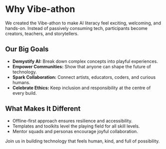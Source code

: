 # Why Vibe-athon

We created the Vibe-athon to make AI literacy feel exciting, welcoming, and hands-on. Instead of passively consuming tech, participants become creators, teachers, and storytellers.

## Our Big Goals

- **Demystify AI:** Break down complex concepts into playful experiences.
- **Empower Communities:** Show that anyone can shape the future of technology.
- **Spark Collaboration:** Connect artists, educators, coders, and curious humans.
- **Celebrate Ethics:** Keep inclusion and responsibility at the centre of every build.

## What Makes It Different

- Offline-first approach ensures resilience and accessibility.
- Templates and toolkits level the playing field for all skill levels.
- Mentor squads and personas encourage joyful collaboration.

Join us in building technology that feels human, kind, and full of possibility.
